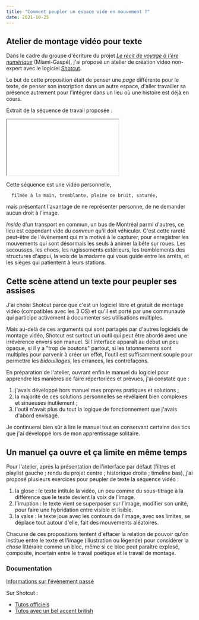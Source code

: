 ```yaml
---
title: "Comment peupler un espace vide en mouvement ?"
date: 2021-10-25
---
```


## Atelier de montage vidéo pour texte

Dans le cadre du groupe d'écriture du projet [*Le récit de voyage à l'ère numérique*](https://ecrituresnumeriques.ca/fr/Activites/Projets/2019/6/8/Le-recit-de-voyage-a-lere-numerique) (Miami-Gaspé), j'ai proposé un atelier de création vidéo non-expert avec le logiciel [Shotcut](https://shotcut.org/).

Le but de cette proposition était de penser une *page* différente pour le texte, de penser son inscription dans un autre espace, d'aller travailler sa présence autrement pour l'intégrer dans un lieu où une histoire est déjà en cours.

Extrait de la séquence de travail proposée : 

<iframe src="/video/ExtraitAtelierSmall.mp4" title="description"></iframe> 

Cette séquence est une vidéo personnelle, 

      filmée à la main, tremblante, pleine de bruit, saturée, 

mais présentant l'avantage de ne représenter personne, de ne demander aucun droit à l'image. 

*Inside* d'un transport en commun, un bus de Montréal parmi d'autres, ce lieu est cependant vide du *commun* qu'il doit véhiculer. C'est cette rareté peut-être de l'évènement qui m'a motivé à le capturer, pour enregistrer les mouvements qui sont désormais les seuls à animer la bête sur roues. Les secousses, les chocs, les rugissements extérieurs, les tremblements des structures d'appui, la voix de la madame qui vous guide entre les arrêts, et les sièges qui patientent à leurs stations. 

## Cette scène attend un texte pour peupler ses assises

J'ai choisi Shotcut parce que c'est un logiciel libre et gratuit de montage vidéo (compatibles avec les 3 OS) et qu'il est porté par une communauté qui participe activement à documenter ses utilisations multiples. 

Mais au-delà de ces arguments qui sont partagés par d'autres logiciels de montage vidéo, Shotcut est surtout un outil qui peut être abordé avec une irrévérence envers son manuel. Si l'interface apparaît au début un peu opaque, si il y a "trop de boutons" partout, si les tatonnements sont multiples pour parvenir à créer un effet, l'outil est suffisamment souple pour permettre les *bidouillages*, les errances, les contrefaçons. 

En préparation de l'atelier, ouvrant enfin le manuel du logiciel pour apprendre les manières de faire répertoriées et prévues, j'ai constaté que : 

1. j'avais développé hors manuel mes propres pratiques et solutions ; 
2. la majorité de ces solutions personnelles se révélaient bien complexes et sinueuses inutilement ; 
3. l'outil n'avait plus du tout la logique de fonctionnement que j'avais d'abord envisagé.

Je continuerai bien sûr à lire le manuel tout en conservant certains des tics que j'ai développé lors de mon apprentissage solitaire. 

## Un manuel ça ouvre et ça limite en même temps

Pour l'atelier, après la présentation de l'interface par défaut (filtres et playlist gauche ; rendu du projet centre ; historique droite ; timeline bas), j'ai proposé plusieurs exercices pour peupler de texte la séquence vidéo : 

1. la glose : le texte intitule la vidéo, un peu comme du sous-titrage à la différence que le texte devient la voix de l'image.
2. l'irruption : le texte vient se superposer sur l'image, modifier son unité, pour faire une hybridation entre visible et lisible. 
3. la valse : le texte joue avec les contours de l'image, avec ses limites, se déplace tout autour d'elle, fait des mouvements aléatoires.

Chacune de ces propositions tentent d'effacer la relation de pouvoir qu'on institue entre le texte et l'image (illustration ou légende) pour considérer la *chose* littéraire comme un bloc, même si ce bloc peut paraître explosé, composite, incertain entre le travail poétique et le travail de montage. 


### Documentation

 [Informations sur l'évènement passé](https://ecrituresnumeriques.ca/fr/Activites/Evenements/2021/10/27/Comment-peupler-un-espace-vide-en-mouvement--Atelier-de-montage-video-pour-texte)

Sur Shotcut : 

- [Tutos officiels](https://shotcut.org/tutorials/)
- [Tutos avec un bel accent british](https://www.youtube.com/channel/UCypMjN5Jms6mUN1OjsygVjw/videos)
